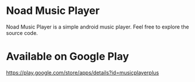 # Noad Music Player
Noad Music Player is a simple android music player. Feel free to explore the source code.

# Available on Google Play
https://play.google.com/store/apps/details?id=musicplayerplus
